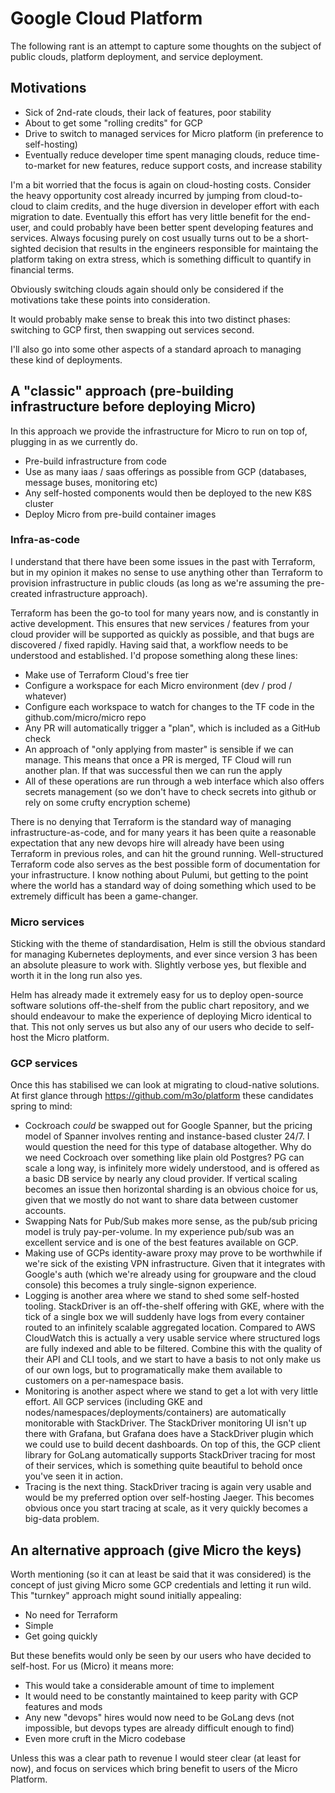 Google Cloud Platform
=====================

The following rant is an attempt to capture some thoughts on the subject of public clouds, platform deployment, and service deployment.


Motivations
-----------

- Sick of 2nd-rate clouds, their lack of features, poor stability
- About to get some "rolling credits" for GCP
- Drive to switch to managed services for Micro platform (in preference to self-hosting)
- Eventually reduce developer time spent managing clouds, reduce time-to-market for new features, reduce support costs, and increase stability

I'm a bit worried that the focus is again on cloud-hosting costs. Consider the heavy opportunity cost already incurred by jumping from cloud-to-cloud to claim credits, and the huge diversion in developer effort with each migration to date. Eventually this effort has very little benefit for the end-user, and could probably have been better spent developing features and services. Always focusing purely on cost usually turns out to be a short-sighted decision that results in the engineers responsible for maintaing the platform taking on extra stress, which is something difficult to quantify in financial terms.

Obviously switching clouds again should only be considered if the motivations take these points into consideration.

It would probably make sense to break this into two distinct phases: switching to GCP first, then swapping out services second.

I'll also go into some other aspects of a standard aproach to managing these kind of deployments.


A "classic" approach (pre-building infrastructure before deploying Micro)
-------------------------------------------------------------------------

In this approach we provide the infrastructure for Micro to run on top of, plugging in as we currently do.

- Pre-build infrastructure from code
- Use as many iaas / saas offerings as possible from GCP (databases, message buses, monitoring etc)
- Any self-hosted components would then be deployed to the new K8S cluster
- Deploy Micro from pre-build container images


### Infra-as-code

I understand that there have been some issues in the past with Terraform, but in my opinion it makes no sense to use anything other than Terraform to provision infrastructure in public clouds (as long as we're assuming the pre-created infrastructure approach).

Terraform has been the go-to tool for many years now, and is constantly in active development. This ensures that new services / features from your cloud provider will be supported as quickly as possible, and that bugs are discovered / fixed rapidly. Having said that, a workflow needs to be understood and established. I'd propose something along these lines:

- Make use of Terraform Cloud's free tier
- Configure a workspace for each Micro environment (dev / prod / whatever)
- Configure each workspace to watch for changes to the TF code in the github.com/micro/micro repo
- Any PR will automatically trigger a "plan", which is included as a GitHub check
- An approach of "only applying from master" is sensible if we can manage. This means that once a PR is merged, TF Cloud will run another plan. If that was successful then we can run the apply
- All of these operations are run through a web interface which also offers secrets management (so we don't have to check secrets into github or rely on some crufty encryption scheme)

There is no denying that Terraform is the standard way of managing infrastructure-as-code, and for many years it has been quite a reasonable expectation that any new devops hire will already have been using Terraform in previous roles, and can hit the ground running. Well-structured Terraform code also serves as the best possible form of documentation for your infrastructure. I know nothing about Pulumi, but getting to the point where the world has a standard way of doing something which used to be extremely difficult has been a game-changer.


### Micro services

Sticking with the theme of standardisation, Helm is still the obvious standard for managing Kubernetes deployments, and ever since version 3 has been an absolute pleasure to work with. Slightly verbose yes, but flexible and worth it in the long run also yes.

Helm has already made it extremely easy for us to deploy open-source software solutions off-the-shelf from the public chart repository, and we should endeavour to make the experience of deploying Micro identical to that. This not only serves us but also any of our users who decide to self-host the Micro platform.


### GCP services

Once this has stabilised we can look at migrating to cloud-native solutions. At first glance through https://github.com/m3o/platform these candidates spring to mind:

- Cockroach _could_ be swapped out for Google Spanner, but the pricing model of Spanner involves renting and instance-based cluster 24/7. I would question the need for this type of database altogether. Why do we need Cockroach over something like plain old Postgres? PG can scale a long way, is infinitely more widely understood, and is offered as a basic DB service by nearly any cloud provider. If vertical scaling becomes an issue then horizontal sharding is an obvious choice for us, given that we mostly do not want to share data between customer accounts.
- Swapping Nats for Pub/Sub makes more sense, as the pub/sub pricing model is truly pay-per-volume. In my experience pub/sub was an excellent service and is one of the best features available on GCP.
- Making use of GCPs identity-aware proxy may prove to be worthwhile if we're sick of the existing VPN infrastructure. Given that it integrates with Google's auth (which we're already using for groupware and the cloud console) this becomes a truly single-signon experience.
- Logging is another area where we stand to shed some self-hosted tooling. StackDriver is an off-the-shelf offering with GKE, where with the tick of a single box we will suddenly have logs from every container routed to an infinitely scalable aggregated location. Compared to AWS CloudWatch this is actually a very usable service where structured logs are fully indexed and able to be filtered. Combine this with the quality of their API and CLI tools, and we start to have a basis to not only make us of our own logs, but to programatically make them available to customers on a per-namespace basis.
- Monitoring is another aspect where we stand to get a lot with very little effort. All GCP services (including GKE and nodes/namespaces/deployments/containers) are automatically monitorable with StackDriver. The StackDriver monitoring UI isn't up there with Grafana, but Grafana does have a StackDriver plugin which we could use to build decent dashboards. On top of this, the GCP client library for GoLang automatically supports StackDriver tracing for most of their services, which is something quite beautiful to behold once you've seen it in action.
- Tracing is the next thing. StackDriver tracing is again very usable and would be my preferred option over self-hosting Jaeger. This becomes obvious once you start tracing at scale, as it very quickly becomes a big-data problem.


An alternative approach (give Micro the keys)
---------------------------------------------

Worth mentioning (so it can at least be said that it was considered) is the concept of just giving Micro some GCP credentials and letting it run wild. This "turnkey" approach might sound initially appealing:
- No need for Terraform
- Simple
- Get going quickly

But these benefits would only be seen by our users who have decided to self-host. For us (Micro) it means more:
- This would take a considerable amount of time to implement
- It would need to be constantly maintained to keep parity with GCP features and mods
- Any new "devops" hires would now need to be GoLang devs (not impossible, but devops types are already difficult enough to find)
- Even more cruft in the Micro codebase

Unless this was a clear path to revenue I would steer clear (at least for now), and focus on services which bring benefit to users of the Micro Platform.
